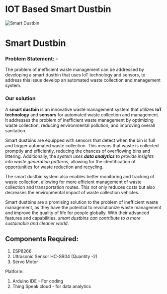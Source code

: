 # IOT Based Smart Dustbin
![Smart Dustbin](https://github.com/Saurabh-kumar09/Internet_of_Things-projects/assets/89748411/08ad8497-a537-4969-9480-b1d898053f39)

# Smart Dustbin
### Problem Statement: - 
The problem of inefficient waste management can be addressed by developing 
a smart dustbin that uses IoT technology and sensors, to address this issue develop an automated waste collection and management system.

### Our solution
A **smart dustbin** is an innovative waste management system that utilizes **IoT technology** and 
**sensors** for automated waste collection and management. It addresses the problem of inefficient waste management 
by optimizing waste collection, reducing environmental pollution, and improving overall sanitation.

Smart dustbins are equipped with sensors that detect when the bin is full and trigger automated waste collection. 
This means that waste is collected promptly and efficiently, reducing the chances of overflowing bins and littering. 
Additionally, the _system uses **data analytics** to provide insights into waste generation patterns_, 
allowing for the identification of opportunities for waste reduction and recycling.

The smart dustbin system also enables better monitoring and tracking of waste collection, allowing for more efficient
management of waste collection and transportation routes. This not only reduces costs but also decreases the environmental impact of waste collection vehicles.

Smart dustbins are a promising solution to the problem of inefficient waste management, 
as they have the potential to revolutionize waste management and improve the quality of life 
for people globally. With their advanced features and capabilities, _smart dustbins can contribute to a more sustainable and cleaner world_.

## Components Required:
1.	ESP8266
2.	Ultrasonic Sensor HC-SR04 (Quantity -2)
3.	Servo Motor

Platform:
1. Arduino IDE - For coding
2. Thing Speak cloud - for data analytics

